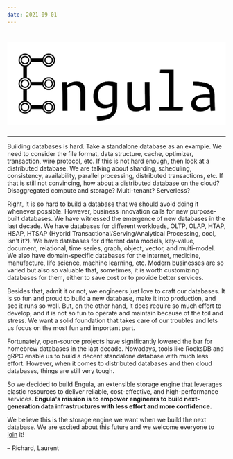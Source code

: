 ```yaml
---
date: 2021-09-01
---
```


# ![Engula](images/logo-wide.png)

---

Building databases is hard.
Take a standalone database as an example.
We need to consider the file format, data structure, cache, optimizer, transaction, wire protocol, etc.
If this is not hard enough, then look at a distributed database.
We are talking about sharding, scheduling, consistency, availability, parallel processing, distributed transactions, etc.
If that is still not convincing, how about a distributed database on the cloud?
Disaggregated compute and storage? Multi-tenant? Serverless?

Right, it is so hard to build a database that we should avoid doing it whenever possible.
However, business innovation calls for new purpose-built databases.
We have witnessed the emergence of new databases in the last decade.
We have databases for different workloads, OLTP, OLAP, HTAP, HSAP, HTSAP (Hybrid Transactional/Serving/Analytical Processing, cool, isn't it?).
We have databases for different data models, key-value, document, relational, time series, graph, object, vector, and multi-model.
We also have domain-specific databases for the internet, medicine, manufacture, life science, machine learning, etc.
Modern businesses are so varied but also so valuable that, sometimes, it is worth customizing databases for them, either to save cost or to provide better services.

Besides that, admit it or not, we engineers just love to craft our databases.
It is so fun and proud to build a new database, make it into production, and see it runs so well.
But, on the other hand, it does require so much effort to develop, and it is not so fun to operate and maintain because of the toil and stress.
We want a solid foundation that takes care of our troubles and lets us focus on the most fun and important part.

Fortunately, open-source projects have significantly lowered the bar for homebrew databases in the last decade. Nowadays, tools like RocksDB and gRPC enable us to build a decent standalone database with much less effort. However, when it comes to distributed databases and then cloud databases, things are still very tough.

So we decided to build Engula, an extensible storage engine that leverages elastic resources to deliver reliable, cost-effective, and high-performance services.
**Engula's mission is to empower engineers to build next-generation data infrastructures with less effort and more confidence.**

We believe this is the storage engine we want when we build the next database. We are excited about this future and we welcome everyone to [join](https://github.com/engula/engula) it!

– Richard, Laurent

